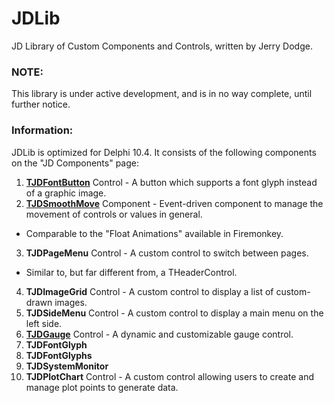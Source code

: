 # JDLib
JD Library of Custom Components and Controls, written by Jerry Dodge.

### NOTE:
This library is under active development, and is in no way complete, until further notice.

### Information:
JDLib is optimized for Delphi 10.4. It consists of the following components on the "JD Components" page:

1. **[TJDFontButton](Docs/TJDFontButton.md)** Control - A button which supports a font glyph instead of a graphic image.
2. **[TJDSmoothMove](Docs/TJDSmoothMove.md)** Component - Event-driven component to manage the movement of controls or values in general. 
  - Comparable to the "Float Animations" available in Firemonkey.
3. **TJDPageMenu** Control - A custom control to switch between pages. 
  - Similar to, but far different from, a THeaderControl.
4. **TJDImageGrid** Control - A custom control to display a list of custom-drawn images.
5. **TJDSideMenu** Control - A custom control to display a main menu on the left side.
6. **[TJDGauge](Docs/TJDGauge.md)** Control - A dynamic and customizable gauge control.
7. **TJDFontGlyph**
8. **TJDFontGlyphs**
9. **TJDSystemMonitor**
10. **TJDPlotChart** Control - A custom control allowing users to create and manage plot points to generate data.
